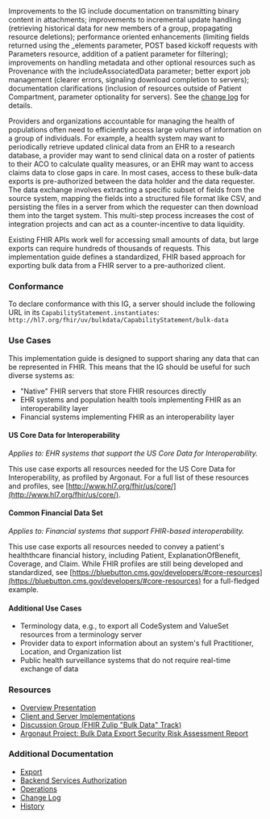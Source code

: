 <div markdown='1' class ='note-to-balloters'>
Improvements to the IG include documentation on transmitting binary content in attachments; improvements to incremental update handling (retrieving historical data for new members of a group, propagating resource deletions); performance oriented enhancements (limiting fields returned using the _elements parameter, POST based kickoff requests with Parameters resource, addition of a patient parameter for filtering); improvements on handling metadata and other optional resources such as Provenance with the includeAssociatedData parameter; better export job management (clearer errors, signaling download completion to servers); documentation clarifications (inclusion of resources outside of Patient Compartment, parameter optionality for servers). See the <a href="changes.html">change log</a> for details.
</div>

Providers and organizations accountable for managing the health of populations often need to efficiently access large volumes of information on a group of individuals. For example, a health system may want to periodically retrieve updated clinical data from an EHR to a research database, a provider may want to send clinical data on a roster of patients to their ACO to calculate quality measures, or an EHR may want to access claims data to close gaps in care. In most cases, access to these bulk-data exports is pre-authorized between the data holder and the data requester. The data exchange involves extracting a specific subset of fields from the source system, mapping the fields into a structured file format like CSV, and persisting the files in a server from which the requester can then download them into the target system. This multi-step process increases the cost of integration projects and can act as a counter-incentive to data liquidity.

Existing FHIR APIs work well for accessing small amounts of data, but large exports can require hundreds of thousands of requests. This implementation guide defines a standardized, FHIR based approach for exporting bulk data from a FHIR server to a pre-authorized client.

### Conformance
To declare conformance with this IG, a server should include the following URL in its `CapabilityStatement.instantiates`: `http://hl7.org/fhir/uv/bulkdata/CapabilityStatement/bulk-data`


### Use Cases

This implementation guide is designed to support sharing any data that can be represented in FHIR. This means that the IG should be useful for such diverse systems as:

* "Native" FHIR servers that store FHIR resources directly
* EHR systems and population health tools implementing FHIR as an interoperability layer
* Financial systems implementing FHIR as an interoperability layer

#### US Core Data for Interoperability
*Applies to: EHR systems that support the US Core Data for Interoperability.*

This use case exports all resources needed for the US Core Data for Interoperability, as profiled by Argonaut. For a full list of these resources and profiles, see [http://www.hl7.org/fhir/us/core/](http://www.hl7.org/fhir/us/core/).

#### Common Financial Data Set
*Applies to: Financial systems that support FHIR-based interoperability.*

This use case exports all resources needed to convey a patient's healththcare financial history, including Patient, ExplanationOfBenefit, Coverage, and Claim. While FHIR profiles are still being developed and standardized, see [https://bluebutton.cms.gov/developers/#core-resources](https://bluebutton.cms.gov/developers/#core-resources) for a full-fledged example.

#### Additional Use Cases
* Terminology data, e.g., to export all CodeSystem and ValueSet resources from a terminology server
* Provider data to export information about an system's full Practitioner, Location, and Organization list
* Public health surveillance systems that do not require real-time exchange of data

### Resources
* [Overview Presentation](https://docs.google.com/presentation/d/14ZHmam9hwz6-SsCG1YqUIQnJ56bvSqEatebltgEVR6c/edit?usp=sharing)
* [Client and Server Implementations](https://github.com/smart-on-fhir/fhir-bulk-data-docs/blob/master/implementations.md)
* [Discussion Group (FHIR Zulip "Bulk Data" Track)](https://chat.fhir.org/#narrow/stream/bulk.20data)
* [Argonaut Project: Bulk Data Export Security Risk Assessment Report](security-risk-assessment-report.pdf)

### Additional Documentation
* [Export](export.html)
* [Backend Services Authorization](authorization.html)
* [Operations](artifacts.html)
* [Change Log](changes.html)
* [History](https://hl7.org/fhir/uv/bulkdata/history.html)
